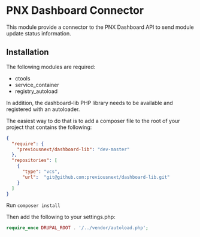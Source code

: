 # PNX Dashboard Connector

This module provide a connector to the PNX Dashboard API to send module update
status information.

## Installation

The following modules are required:

* ctools
* service_container
* registry_autoload

In addition, the dashboard-lib PHP library needs to be available and registered
with an autoloader.

The easiest way to do that is to add a composer file to the root of your project
that contains the following:

```json
{
  "require": {
    "previousnext/dashboard-lib": "dev-master"
  },
  "repositories": [
    {
      "type": "vcs",
      "url":  "git@github.com:previousnext/dashboard-lib.git"
    }
  ]
}
```

Run `composer install`

Then add the following to your settings.php:

```php
require_once DRUPAL_ROOT . '/../vendor/autoload.php';
```
